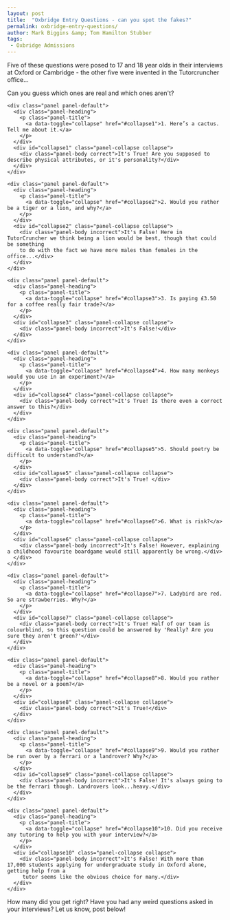 ```yaml
---
layout: post
title:  "Oxbridge Entry Questions - can you spot the fakes?"
permalink: oxbridge-entry-questions/
author: Mark Biggins &amp; Tom Hamilton Stubber
tags:
 - Oxbridge Admissions
---
```

Five of these questions were posed to 17 and 18 year olds in their interviews at Oxford or Cambridge - the other five were invented in the Tutorcruncher office…

Can you guess which ones are real and which ones aren't?

<div class="container">
  <div class="panel-group">
      
    <div class="panel panel-default">
      <div class="panel-heading">
        <p class="panel-title">
          <a data-toggle="collapse" href="#collapse1">1. Here’s a cactus. Tell me about it.</a>
        </p>
      </div>
      <div id="collapse1" class="panel-collapse collapse">
        <div class="panel-body correct">It's True! Are you supposed to describe physical attributes, or it's personality?</div>
      </div>
    </div>
    
    <div class="panel panel-default">
      <div class="panel-heading">
        <p class="panel-title">
          <a data-toggle="collapse" href="#collapse2">2. Would you rather be a tiger or a lion, and why?</a>
        </p>
      </div>
      <div id="collapse2" class="panel-collapse collapse">
        <div class="panel-body incorrect">It's False! Here in TutorCruncher we think being a lion would be best, though that could be something
        to do with the fact we have more males than females in the office...</div>
      </div>
    </div>
    
    <div class="panel panel-default">
      <div class="panel-heading">
        <p class="panel-title">
          <a data-toggle="collapse" href="#collapse3">3. Is paying £3.50 for a coffee really fair trade?</a>
        </p>
      </div>
      <div id="collapse3" class="panel-collapse collapse">
        <div class="panel-body incorrect">It's False!</div>
      </div>
    </div>
        
    <div class="panel panel-default">
      <div class="panel-heading">
        <p class="panel-title">
          <a data-toggle="collapse" href="#collapse4">4. How many monkeys would you use in an experiment?</a>
        </p>
      </div>
      <div id="collapse4" class="panel-collapse collapse">
        <div class="panel-body correct">It's True! Is there even a correct answer to this?</div>
      </div>
    </div>

    <div class="panel panel-default">
      <div class="panel-heading">
        <p class="panel-title">
          <a data-toggle="collapse" href="#collapse5">5. Should poetry be difficult to understand?</a>
        </p>
      </div>
      <div id="collapse5" class="panel-collapse collapse">
        <div class="panel-body correct">It's True! </div>
      </div>
    </div>
    
    <div class="panel panel-default">
      <div class="panel-heading">
        <p class="panel-title">
          <a data-toggle="collapse" href="#collapse6">6. What is risk?</a>
        </p>
      </div>
      <div id="collapse6" class="panel-collapse collapse">
        <div class="panel-body incorrect">It's False! However, explaining a childhood favourite boardgame would still apparently be wrong.</div>
      </div>
    </div>
    
    <div class="panel panel-default">
      <div class="panel-heading">
        <p class="panel-title">
          <a data-toggle="collapse" href="#collapse7">7. Ladybird are red. So are strawberries. Why?</a>
        </p>
      </div>
      <div id="collapse7" class="panel-collapse collapse">
        <div class="panel-body correct">It's True! Half of our team is colourblind, so this question could be answered by 'Really? Are you sure they aren't green?'</div>
      </div>
    </div>
    
    <div class="panel panel-default">
      <div class="panel-heading">
        <p class="panel-title">
          <a data-toggle="collapse" href="#collapse8">8. Would you rather be a novel or a poem?</a>
        </p>
      </div>
      <div id="collapse8" class="panel-collapse collapse">
        <div class="panel-body correct">It's True!</div>
      </div>
    </div>
    
    <div class="panel panel-default">
      <div class="panel-heading">
        <p class="panel-title">
          <a data-toggle="collapse" href="#collapse9">9. Would you rather be run over by a ferrari or a landrover? Why?</a>
        </p>
      </div>
      <div id="collapse9" class="panel-collapse collapse">
        <div class="panel-body incorrect">It's False! It's always going to be the ferrari though. Landrovers look...heavy.</div>
      </div>
    </div>
    
    <div class="panel panel-default">
      <div class="panel-heading">
        <p class="panel-title">
          <a data-toggle="collapse" href="#collapse10">10. Did you receive any tutoring to help you with your interview?</a>
        </p>
      </div>
      <div id="collapse10" class="panel-collapse collapse">
        <div class="panel-body incorrect">It's False! With more than 17,000 students applying for undergraduate study in Oxford alone, getting help from a
         tutor seems like the obvious choice for many.</div>
      </div>
    </div>
  </div>
</div>

How many did you get right? Have you had any weird questions asked in your interviews? Let us know, post below!
